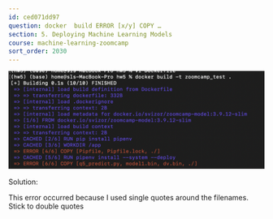 ```yaml
---
id: ced071dd97
question: docker  build ERROR [x/y] COPY …
section: 5. Deploying Machine Learning Models
course: machine-learning-zoomcamp
sort_order: 2030
---
```


![Image](images/machine-learning-zoomcamp/image_36a238d9.png)

Solution:

This error occurred because I used single quotes around the filenames. Stick to double quotes

